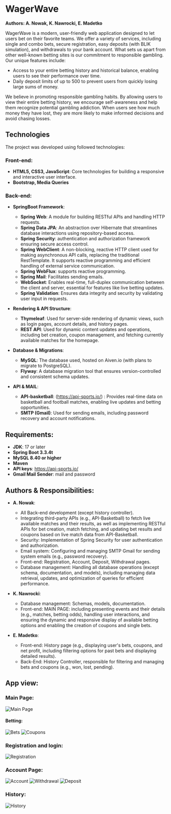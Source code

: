 # WagerWave

**Authors: A. Nowak, K. Nawrocki, E. Madetko**

WagerWave is a modern, user-friendly web application designed to let users bet on their favorite teams. We offer a variety of services, including single and combo bets, secure registration, easy deposits (with BLIK simulation), and withdrawals to your bank account. What sets us apart from other well-known betting sites is our commitment to responsible gambling.
Our unique features include:

- Access to your entire betting history and historical balance, enabling users to see their performance over time.
- Daily deposit limits of up to 500 to prevent users from quickly losing large sums of money.

We believe in promoting responsible gambling habits. By allowing users to view their entire betting history, we encourage self-awareness and help them recognize potential gambling addiction. When users see how much money they have lost, they are more likely to make informed decisions and avoid chasing losses.

## Technologies 
The project was developed using followed technologies:
### Front-end: 

- **HTML5, CSS3, JavaScript**: Core technologies for building a responsive and interactive user interface.
- **Bootstrap, Media Queries**

### Back-end: 
- **SpringBoot Framework**: 
  - **Spring Web**: A module for building RESTful APIs and handling HTTP requests.
  - **Spring Data JPA**: An abstraction over Hibernate that streamlines database interactions using repository-based access.
  - **Spring Security**: authentication and authorization framework ensuring secure access control.
  - **Spring WebClient**: A non-blocking, reactive HTTP client used for making asynchronous API calls, replacing the traditional RestTemplate. It supports reactive programming and efficient handling of external service communication.
  - **Spring WebFlux**: supports reactive programming.
  - **Spring Mail**: Facilitates sending emails.
  - **WebSocket**: Enables real-time, full-duplex communication between the client and server, essential for features like live betting updates.
  - **Spring Validation**: Ensures data integrity and security by validating user input in requests.


- **Rendering & API Structure**:
  - **Thymeleaf**: Used for server-side rendering of dynamic views, such as login pages, account details, and history pages.
  - **REST API**: Used for dynamic content updates and operations, including bet creation, coupon management, and fetching currently available matches for the homepage.


- **Database & Migrations**:
  - **MySQL**: The database used, hosted on Aiven.io (with plans to migrate to PostgreSQL).
  - **Flyway**:  A database migration tool that ensures version-controlled and consistent schema updates.


- **API & MAIL**: 
  - **API-basketball**: (https://api-sports.io/) : Provides real-time data on basketball and football matches, enabling live updates and betting opportunities.
  - **SMTP (Gmail)**: Used for sending emails, including password recovery and account notifications.


## Requirements: 
- **JDK**: 17 or later
- **Spring Boot 3.3.4t**
- **MySQL 8.40 or higher**
- **Maven**
- **API keys**: https://api-sports.io/
- **Gmail Mail Sender**: mail and password


## Authors & Responsibilities:
- **A. Nowak**: 
  - All Back-end development (except history controller).
  - Integrating third-party APIs (e.g., API-Basketball) to fetch live available matches and their results, as well as implementing RESTful APIs for bet creation, match fetching, and updating bet results and coupons based on live match data from API-Basketball.
  - Security: Implementation of Spring Security for user authentication and authorization.
  - Email system: Configuring and managing SMTP Gmail for sending system emails (e.g., password recovery).
  - Front-end: Registration, Account, Deposit, Withdrawal pages. 
  - Database management: Handling all database operations (except schema, documentation, and models), including managing data retrieval, updates, and optimization of queries for efficient performance.


- **K. Nawrocki**: 
  - Database management: Schemas, models, documentation.
  - Front-end: MAIN PAGE: including presenting events and their details (e.g., matches, betting odds), handling user interactions, and ensuring the dynamic and responsive display of available betting options and enabling the creation of coupons and single bets.

  
- **E. Madetko**: 
  - Front-end: History page (e.g., displaying user's bets, coupons, and net profit, including filtering options for past bets and displaying detailed results).
  - Back-End: History Controller, responsible for filtering and managing bets and coupons (e.g., won, lost, pending). 



## App view: 
### Main Page: 
![Main Page](appview_images/mainpage.png)
#### Betting:
![Bets](appview_images/single_bets.png)
![Coupons](appview_images/coupon_bets.png)


### Registration and login:
![Registration](appview_images/registration.png)


### Account Page: 
![Account](appview_images/account.png)
![Withdrawal](appview_images/withdraw-ww.png)
![Deposit](appview_images/deposit-ww.png)


### History: 
![History](appview_images/history.png)






















